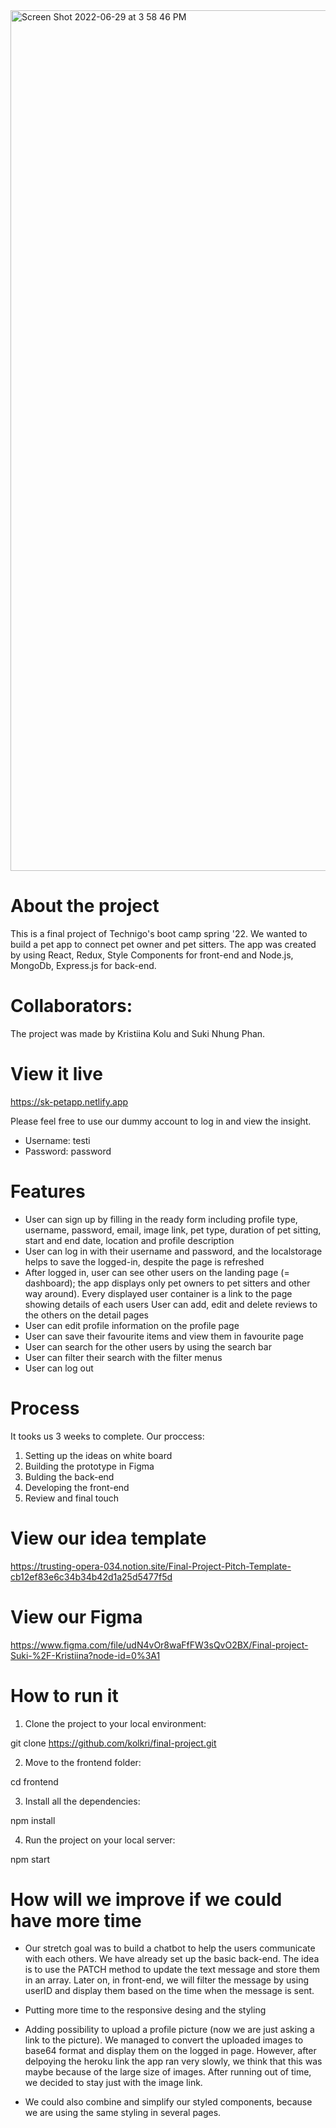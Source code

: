 <img width="1377" alt="Screen Shot 2022-06-29 at 3 58 46 PM" src="https://user-images.githubusercontent.com/91788124/176442446-9d0a7fb0-1c75-44e3-8a75-9e2f552d9294.png">
 
# About the project
This is a final project of Technigo's boot camp spring '22. We wanted to build a pet app to connect pet owner and pet sitters. The app was created by using React, Redux, Style Components for front-end and Node.js, MongoDb, Express.js for back-end.

# Collaborators:
The project was made by Kristiina Kolu and Suki Nhung Phan.

# View it live
https://sk-petapp.netlify.app

Please feel free to use our dummy account to log in and view the insight. 
- Username: testi
- Password: password

# Features
- User can sign up by filling in the ready form including profile type, username, password, email, image link, pet type, duration of pet sitting, start and end date, location and profile description
- User can log in with their username and password, and the localstorage helps to save the logged-in, despite the page is refreshed
- After logged in, user can see other users on the landing page (= dashboard); the app displays only pet owners to pet sitters and other way around). Every displayed user container is a link to the page showing details of each users
 User can add, edit and delete reviews to the others on the detail pages
- User can edit profile information on the profile page
- User can save their favourite items and view them in favourite page
- User can search for the other users by using the search bar
- User can filter their search with the filter menus
- User can log out

# Process
It tooks us 3 weeks to complete. Our proccess:
 1. Setting up the ideas on white board
 2. Building the prototype in Figma
 3. Bulding the back-end
 4. Developing the front-end
 5. Review and final touch

# View our idea template
https://trusting-opera-034.notion.site/Final-Project-Pitch-Template-cb12ef83e6c34b34b42d1a25d5477f5d
 
# View our Figma 
https://www.figma.com/file/udN4vOr8waFfFW3sQvO2BX/Final-project-Suki-%2F-Kristiina?node-id=0%3A1

# How to run it
1. Clone the project to your local environment:

git clone https://github.com/kolkri/final-project.git

2. Move to the frontend folder:

cd frontend

3. Install all the dependencies:

npm install

4. Run the project on your local server:

npm start



# How will we improve if we could have more time
- Our stretch goal was to build a chatbot to help the users communicate with each others. We have already set up the basic back-end. The idea is to use the PATCH method to update the text message and store them in an array. Later on, in front-end, we will filter the message by using userID and display them based on the time when the message is sent. 

- Putting more time to the responsive desing and the styling

- Adding possibility to upload a profile picture (now we are just asking a link to the picture). We managed to convert the uploaded images to base64 format and display them on the logged in page. However, after delpoying the heroku link the app ran very slowly, we think that this was maybe because of the large size of images. After running out of time, we decided to stay just with the image link. 

- We could also combine and simplify our styled components, because we are using the same styling in several pages. 
 
 
